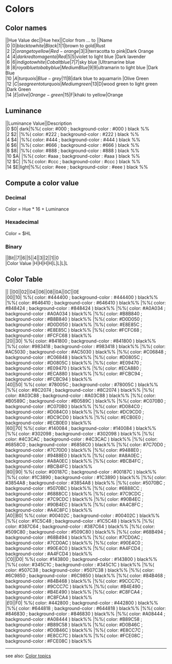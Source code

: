 # Colors  
  
## Color names  
  
||Hue Value dec||Hue hex||Color from ... to ||Name  
|0 |$0|black to white|Black  
|1 |$1|brown to gold|Rust  
|2 |$2|orange to yellow|Red-orange  
|3 |$3|terracotta to pink|Dark Orange  
|4 |$4|dark red to magenta|Red  
|5 |$5|violet to light blue |Dark lavender  
|6 |$6|indigo to white |Cobalt blue  
|7 |$7|sky blue |Ultramarine blue  
|8 |$8|royal blue to baby blue|Medium Blue  
|9 |$9|ultramarin to light blue |Dark Blue  
|10 |$A|turquois |Blue-grey  
|11 |$B|dark blue to aquamarin |Olive Green  
|12 |$C|sea green to turquois|Medium green  
|13 |$D|wood green to light green |Dark Green  
|14 |$E|olive |Orange-green  
|15 |$F|khaki to yellow|Orange  
  
## Luminance  
||Luminance Value||Description  
|0 $0| dark|%%( color: #000 ; background-color : #000 ) black %%  
|2 $2| |%%( color: #222 ; background-color : #222 ) black %%  
|4 $4| |%%( color: #444 ; background-color : #444 ) black %%  
|6 $6| |%%( color: #666 ; background-color : #666 ) black %%  
|8 $8| |%%( color: #888 ; background-color : #888 ) black %%  
|10 $A| |%%( color: #aaa ; background-color : #aaa ) black %%  
|12 $C| |%%( color: #ccc ; background-color : #ccc ) black %%  
|14 $E|light|%%( color: #eee ; background-color : #eee ) black %%  
  
## Compute a color value  
### Decimal  
Color = Hue * 16 + Luminance  
### Hexadecimal  
Color = $HL  
### Binary  
||Bit||7||6||5||4||3||2||1||0  
|Color Value |H|H|H|H|L|L|L|L  
  
## Color Table  
|| ||$00||$02||$04||$06||$08||$0A||$0C||$0E  
|$00| %%( color: #000 ; background-color : #000 ) black%% |%%( color: #222 ; background-color : #222 ) black%%  |%%( color: #444 ; background-color : #444 ) black%%  |%%( color: #666 ; background-color : #666 ) black%%  |%%( color: #888 ; background-color : #888 ) black%%  |%%( color: #AAA ; background-color : #AAA ) black%%  |%%( color: #CCC ; background-color : #CCC ) black%%  |%%( color: #EEE ; background-color : #EEE ) black%%  
|$10| %%( color: #444400 ; background-color : #444400 ) black%% |%%( color: #646410 ; background-color : #646410 ) black%%  |%%( color: #848424 ; background-color : #848424 ) black%%  |%%( color: #A0A034 ; background-color : #A0A034 ) black%%  |%%( color: #B8B840 ; background-color : #B8B840 ) black%%  |%%( color: #D0D050 ; background-color : #D0D050 ) black%%  |%%( color: #E8E85C ; background-color : #E8E85C ) black%%  |%%( color: #FCFC68 ; background-color : #FCFC68 ) black%%  
|$20| %%( color: #702800 ; background-color : #702800 ) black%% |%%( color: #844414 ; background-color : #844414 ) black%%  |%%( color: #985C28 ; background-color : #985C28 ) black%%  |%%( color: #AC783C ; background-color : #AC783C ) black%%  |%%( color: #BC8C4C ; background-color : #BC8C4C ) black%%  |%%( color: #CCA05C ; background-color : #CCA05C ) black%%  |%%( color: #DCB468 ; background-color : #DCB468 ) black%%  |%%( color: #E8CC7C ; background-color : #E8CC7C ) black%%  
|$30| %%( color: #841800 ; background-color : #841800 ) black%% |%%( color: #983418 ; background-color : #983418 ) black%%  |%%( color: #AC5030 ; background-color : #AC5030 ) black%%  |%%( color: #C06848 ; background-color : #C06848 ) black%%  |%%( color: #D0805C ; background-color : #D0805C ) black%%  |%%( color: #E09470 ; background-color : #E09470 ) black%%  |%%( color: #ECA880 ; background-color : #ECA880 ) black%%  |%%( color: #FCBC94 ; background-color : #FCBC94 ) black%%  
|$40| %%( color: #880000 ; background-color : #880000 ) black%% |%%( color: #9C2020 ; background-color : #9C2020 ) black%%  |%%( color: #B03C3C ; background-color : #B03C3C ) black%%  |%%( color: #C05858 ; background-color : #C05858 ) black%%  |%%( color: #D07070 ; background-color : #D07070 ) black%%  |%%( color: #E08888 ; background-color : #E08888 ) black%%  |%%( color: #ECA0A0 ; background-color : #ECA0A0 ) black%%  |%%( color: #FCB4B4 ; background-color : #FCB4B4 ) black%%  
|$50| %%( color: #78005C ; background-color : #78005C ) black%% |%%( color: #8C2074 ; background-color : #8C2074 ) black%%  |%%( color: #A03C88 ; background-color : #A03C88 ) black%%  |%%( color: #B0589C ; background-color : #B0589C ) black%%  |%%( color: #C070B0 ; background-color : #C070B0 ) black%%  |%%( color: #D084C0 ; background-color : #D084C0 ) black%%  |%%( color: #DC9CD0 ; background-color : #DC9CD0 ) black%%  |%%( color: #ECB0E0 ; background-color : #ECB0E0 ) black%%  
|$60| %%( color: #480078 ; background-color : #480078 ) black%% |%%( color: #602090 ; background-color : #602090 ) black%%  |%%( color: #783CA4 ; background-color : #783CA4 ) black%%  |%%( color: #8C58B8 ; background-color : #8C58B8 ) black%%  |%%( color: #A070CC ; background-color : #A070CC ) black%%  |%%( color: #B484DC ; background-color : #B484DC ) black%%  |%%( color: #C49CEC ; background-color : #C49CEC ) black%%  |%%( color: #D4B0FC ; background-color : #D4B0FC ) black%%  
|$70| %%( color: #140084 ; background-color : #140084 ) black%% |%%( color: #302098 ; background-color : #302098 ) black%%  |%%( color: #4C3CAC ; background-color : #4C3CAC ) black%%  |%%( color: #6858C0 ; background-color : #6858C0 ) black%%  |%%( color: #7C70D0 ; background-color : #7C70D0 ) black%%  |%%( color: #9488E0 ; background-color : #9488E0 ) black%%  |%%( color: #A8A0EC ; background-color : #A8A0EC ) black%%  |%%( color: #BCB4FC ; background-color : #BCB4FC ) black%%  
|$80| %%( color: #000088 ; background-color : #000088 ) black%% |%%( color: #1C209C ; background-color : #1C209C ) black%%  |%%( color: #3840B0 ; background-color : #3840B0 ) black%%  |%%( color: #505CC0 ; background-color : #505CC0 ) black%%  |%%( color: #6874D0 ; background-color : #6874D0 ) black%%  |%%( color: #7C8CE0 ; background-color : #7C8CE0 ) black%%  |%%( color: #90A4EC ; background-color : #90A4EC ) black%%  |%%( color: #A4B8FC ; background-color : #A4B8FC ) black%%  
|$90| %%( color: #00187C ; background-color : #00187C ) black%% |%%( color: #1C3890 ; background-color : #1C3890 ) black%%  |%%( color: #3854A8 ; background-color : #3854A8 ) black%%  |%%( color: #5070BC ; background-color : #5070BC ) black%%  |%%( color: #6888CC ; background-color : #6888CC ) black%%  |%%( color: #7C9CDC ; background-color : #7C9CDC ) black%%  |%%( color: #90B4EC ; background-color : #90B4EC ) black%%  |%%( color: #A4C8FC ; background-color : #A4C8FC ) black%%  
|$A0| %%( color: #002C5C ; background-color : #002C5C ) black%% |%%( color: #1C4C78 ; background-color : #1C4C78 ) black%%  |%%( color: #386890 ; background-color : #386890 ) black%%  |%%( color: #5084AC ; background-color : #5084AC ) black%%  |%%( color: #689CC0 ; background-color : #689CC0 ) black%%  |%%( color: #7CB4D4 ; background-color : #7CB4D4 ) black%%  |%%( color: #90CCE8 ; background-color : #90CCE8 ) black%%  |%%( color: #A4E0FC ; background-color : #A4E0FC ) black%%  
|$B0| %%( color: #00402C ; background-color : #00402C ) black%% |%%( color: #1C5C48 ; background-color : #1C5C48 ) black%%  |%%( color: #387C64 ; background-color : #387C64 ) black%%  |%%( color: #509C80 ; background-color : #509C80 ) black%%  |%%( color: #68B494 ; background-color : #68B494 ) black%%  |%%( color: #7CD0AC ; background-color : #7CD0AC ) black%%  |%%( color: #90E4C0 ; background-color : #90E4C0 ) black%%  |%%( color: #A4FCD4 ; background-color : #A4FCD4 ) black%%  
|$C0| %%( color: #003C00 ; background-color : #003C00 ) black%% |%%( color: #205C20 ; background-color : #205C20 ) black%%  |%%( color: #407C40 ; background-color : #407C40 ) black%%  |%%( color: #5C9C5C ; background-color : #5C9C5C ) black%%  |%%( color: #74B474 ; background-color : #74B474 ) black%%  |%%( color: #8CD08C ; background-color : #8CD08C ) black%%  |%%( color: #A4E4A4 ; background-color : #A4E4A4 ) black%%  |%%( color: #B8FCB8 ; background-color : #B8FCB8 ) black%%  
|$D0| %%( color: #143800 ; background-color : #143800 ) black%% |%%( color: #345C1C ; background-color : #345C1C ) black%%  |%%( color: #507C38 ; background-color : #507C38 ) black%%  |%%( color: #6C9850 ; background-color : #6C9850 ) black%%  |%%( color: #84B468 ; background-color : #84B468 ) black%%  |%%( color: #9CCC7C ; background-color : #9CCC7C ) black%%  |%%( color: #B4E490 ; background-color : #B4E490 ) black%%  |%%( color: #C8FCA4 ; background-color : #C8FCA4 ) black%%  
|$E0| %%( color: #2C3000 ; background-color : #2C3000 ) black%% |%%( color: #4C501C ; background-color : #4C501C ) black%%  |%%( color: #687034 ; background-color : #687034 ) black%%  |%%( color: #848C4C ; background-color : #848C4C ) black%%  |%%( color: #9CA864 ; background-color : #9CA864 ) black%%  |%%( color: #B4C078 ; background-color : #B4C078 ) black%%  |%%( color: #CCD488 ; background-color : #CCD488 ) black%%  |%%( color: #E0EC9C ; background-color : #E0EC9C ) black%%  
|$F0| %%( color: #442800 ; background-color : #442800 ) black%% |%%( color: #644818 ; background-color : #644818 ) black%%  |%%( color: #846830 ; background-color : #846830 ) black%%  |%%( color: #A08444 ; background-color : #A08444 ) black%%  |%%( color: #B89C58 ; background-color : #B89C58 ) black%%  |%%( color: #D0B46C ; background-color : #D0B46C ) black%%  |%%( color: #E8CC7C ; background-color : #E8CC7C ) black%%  |%%( color: #FCE08C ; background-color : #FCE08C ) black%%  
  
  
  
---
see also: [Color topics](../Color_topics/index.md)  
